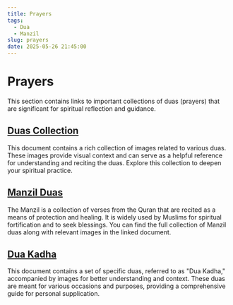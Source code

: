 ```yaml
---
title: Prayers
tags:
  - Dua
  - Manzil
slug: prayers
date: 2025-05-26 21:45:00
---
```


# Prayers

This section contains links to important collections of duas (prayers) that are significant for spiritual reflection and guidance.

## [Duas Collection](Dua's/Duas.md)
This document contains a rich collection of images related to various duas. These images provide visual context and can serve as a helpful reference for understanding and reciting the duas. Explore this collection to deepen your spiritual practice.

## [Manzil Duas](Dua's/manzil.md)
The Manzil is a collection of verses from the Quran that are recited as a means of protection and healing. It is widely used by Muslims for spiritual fortification and to seek blessings. You can find the full collection of Manzil duas along with relevant images in the linked document.

## [Dua Kadha](Dua's/dua_01.md)
This document contains a set of specific duas, referred to as "Dua Kadha," accompanied by images for better understanding and context. These duas are meant for various occasions and purposes, providing a comprehensive guide for personal supplication.

